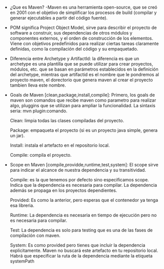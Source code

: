 - ¿Que es Maven? -Maven es una herramienta open-source, que se 
creó en 2001 con el objetivo de simplificar los procesos de 
build (compilar y generar ejecutables a partir del código 
fuente).

- POM significa Project Object Model, sirve para describir el 
proyecto de software a construir, sus dependencias de otros 
módulos y componentes externos, y el orden de construcción de 
los elementos. Viene con objetivos predefinidos para realizar 
ciertas tareas claramente definidas, como la compilación del 
código y su empaquetado.

- Diferencia entre Archetype y ArtifactId: la diferencia es que
un archetype es una plantilla que se puede utilizar para crear 
proyectos, módulos, etc. que se basan en parámetros 
establecidos en la definición del archetype, mientras que 
artifactid es el nombre que le pondremos al proyecto maven, 
el dorectorio que genera maven al crear el proyecto tambien
lleva este nombre.

- Goals de Maven [clean,package,install,compile]: Primero, los
goals de maven son comandos que recibe maven como parametro 
para realizar algo, pluggins que se utilizan para ampliar la 
funcionalidad. La sintaxis seria: mvn plugin:comando.

  Clean: limpia todas las clases compiladas del proyecto.
  
  Package: empaqueta el proyecto (si es un proyecto java 
  simple, genera un jar).
  
  Install: instala el artefacto en el repositorio local.
  
  Compile: compila el proyecto.
  
- Scope en Maven [compile,providde,runtime,test,system]: El scope sirve 
para indicar el alcance de nuestra dependencia y su transitividad. 

  Compile:  es la que tenemos por defecto sino especificamos scope. 
  Indica que la dependencia es necesaria para compilar. La dependencia 
  además se propaga en los proyectos dependientes.  

  Provided: Es como la anterior, pero esperas que el contenedor ya tenga 
  esa libreria.
  
  Runtime: La dependencia es necesaria en tiempo de ejecución pero no es 
  necesaria para compilar.
  
  Test: La dependencia es solo para testing que es una de las fases de 
  compilación con maven.
  
  System:  Es como provided pero tienes que incluir la dependencia 
  explicitamente. Maven no buscará este artefacto en tu repositorio local. 
  Habrá que especificar la ruta de la dependencia mediante la etiqueta 
  systemPath 


